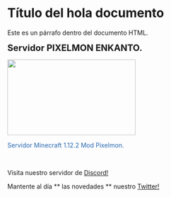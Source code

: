 <!DOCTYPE html>
<html lang="en">
<head>
    <meta charset="UTF-8">
    <meta name="viewport" content="width=device-width, initial-scale=1.0">
</head>
<body style="background-image: url('https://i.imgur.com/Vz5hPh1.png'); background-size: cover; background-repeat: no-repeat;">
    <h1>Título del hola documento</h1>
    <p>Este es un párrafo dentro del documento HTML.</p>
    <p><strong><span style="font-size: 20px;">Servidor PIXELMON ENKANTO.</span></strong></p>
    <p><img src="https://myfiles.space/user_files/213457_c1fb106eadd3bbff/213457_custom_files/img1714898594.png" style="width: 290px; height: 171.205px;" width="290" height="171.205"></p>
    <p><span style="color: rgb(41, 105, 176);">Servidor Minecraft 1.12.2 Mod Pixelmon.</span></p>
    <p><br></p>
    <p>Visita nuestro servidor de <a href="https://discord.gg/WvbrjUweCA">Discord!</a></p>
    <p>Mantente al d&iacute;a ** las novedades ** nuestro <a href="https://twitter.com/PixelmonenKanto">Twitter!</a></p>
    <p><br></p>
    <p><br></p>
    
</body>
</html>
